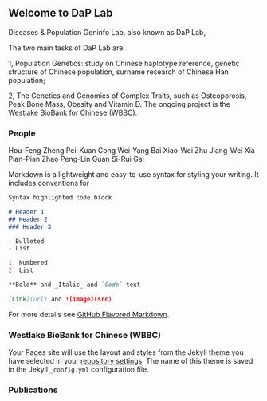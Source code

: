 ## Welcome to DaP Lab

Diseases & Population Geninfo Lab, also known as DaP Lab, 

The two main tasks of DaP Lab are:

1, Population Genetics: study on Chinese haplotype reference, genetic structure of Chinese population, surname research of Chinese Han population;

2, The Genetics and Genomics of Complex Traits, such as Osteoporosis, Peak Bone Mass, Obesity and Vitamin D. The ongoing project is the Westlake BioBank for Chinese (WBBC).

### People

Hou-Feng Zheng
Pei-Kuan Cong
Wei-Yang Bai
Xiao-Wei Zhu
Jiang-Wei Xia
Pian-Pian Zhao
Peng-Lin Guan
Si-Rui Gai


Markdown is a lightweight and easy-to-use syntax for styling your writing. It includes conventions for

```markdown
Syntax highlighted code block

# Header 1
## Header 2
### Header 3

- Bulleted
- List

1. Numbered
2. List

**Bold** and _Italic_ and `Code` text

[Link](url) and ![Image](src)
```

For more details see [GitHub Flavored Markdown](https://guides.github.com/features/mastering-markdown/).

### Westlake BioBank for Chinese (WBBC)

Your Pages site will use the layout and styles from the Jekyll theme you have selected in your [repository settings](https://github.com/WestlakeU/DaP-Lab/settings). The name of this theme is saved in the Jekyll `_config.yml` configuration file.

### Publications


